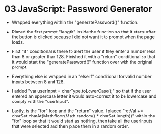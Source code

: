 # 03 JavaScript: Password Generator
- Wrapped everything within the "generatePassword()" function.

- Placed the first prompt "length" inside the function so that it starts after the button is clicked because I did not want it to prompt when the page loads.

- First "if" conditional is there to alert the user if they enter a number less than 8 or greater than 128. Finished it with a "return" conditional so that it would start the "generatePassword()" function over with the original prompt.

- Everything else is wrapped in an "else if" conditional for valid number inputs between 8 and 128.

- I added "var userInput = charType.toLowerCase();" so that if the user entered an uppercase letter it would auto-correct it to be lowercase and comply with the "userInput".

- Lastly, is the "for" loop and the "return" value. I placed "retVal += charSet.charAt(Math.floor(Math.random() * charSet.length))" within the "for" loop so that it would start as nothing, then take all the userInputs that were selected and then place them in a random order.